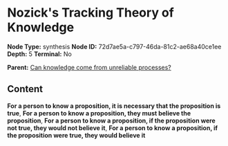# Nozick's Tracking Theory of Knowledge

**Node Type:** synthesis
**Node ID:** 72d7ae5a-c797-46da-81c2-ae68a40ce1ee
**Depth:** 5
**Terminal:** No

**Parent:** [Can knowledge come from unreliable processes?](can-knowledge-come-from-unreliable-processes-antithesis-d7de4b06-7cef-468b-979a-b4dd589231b6.md)

## Content

**For a person to know a proposition, it is necessary that the proposition is true**, **For a person to know a proposition, they must believe the proposition**, **For a person to know a proposition, if the proposition were not true, they would not believe it**, **For a person to know a proposition, if the proposition were true, they would believe it**
